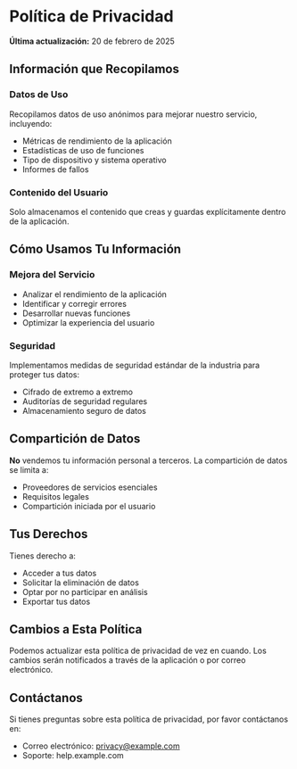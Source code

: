 # Política de Privacidad

**Última actualización:** 20 de febrero de 2025

## Información que Recopilamos

### Datos de Uso

Recopilamos datos de uso anónimos para mejorar nuestro servicio, incluyendo:

- Métricas de rendimiento de la aplicación
- Estadísticas de uso de funciones
- Tipo de dispositivo y sistema operativo
- Informes de fallos

### Contenido del Usuario

Solo almacenamos el contenido que creas y guardas explícitamente dentro de la aplicación.

## Cómo Usamos Tu Información

### Mejora del Servicio

- Analizar el rendimiento de la aplicación
- Identificar y corregir errores
- Desarrollar nuevas funciones
- Optimizar la experiencia del usuario

### Seguridad

Implementamos medidas de seguridad estándar de la industria para proteger tus datos:

- Cifrado de extremo a extremo
- Auditorías de seguridad regulares
- Almacenamiento seguro de datos

## Compartición de Datos

**No** vendemos tu información personal a terceros. La compartición de datos se limita a:

- Proveedores de servicios esenciales
- Requisitos legales
- Compartición iniciada por el usuario

## Tus Derechos

Tienes derecho a:

- Acceder a tus datos
- Solicitar la eliminación de datos
- Optar por no participar en análisis
- Exportar tus datos

## Cambios a Esta Política

Podemos actualizar esta política de privacidad de vez en cuando. Los cambios serán notificados a través de la aplicación o por correo electrónico.

## Contáctanos

Si tienes preguntas sobre esta política de privacidad, por favor contáctanos en:

- Correo electrónico: privacy@example.com
- Soporte: help.example.com
